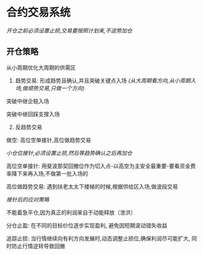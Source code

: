 # 合约交易系统

_开仓之前必须设置止损,交易要按照计划来,不逆势加仓_

## 开仓策略

从小周期优化大周期的供需区

1. 趋势交易: 形成趋势且确认,并且突破关键点入场 _(从大周期看方向,从小周期入场,做顺势交易,只做一个方向)_

突破中继企稳入场

突破中继回踩支撑入场

2. 反趋势交易

做空: 高位空单接针,高位做趋势交易

_小仓位接针,必须设置止损,然后等趋势确认之后再加仓_

高位空单接针: 用斐波那契回撤位作为切入点-以高空为主安全最重要-要看资金费率降下来再入场,不做第一批入场的

高位做趋势交易: 遇到扶老太太下楼梯的时候,根据供给区入场,做波段交易

_接针后的应对策略_

不能着急平仓,因为真正的利润来自于动能释放（泄洪）

分仓止盈: 在不同的目标价位逐步实现盈利, 避免因短期波动错失收益

追踪止损: 当行情继续向有利方向发展时,动态调整止损位,确保利润尽可能扩大, 同时防止行情逆转导致回撤
